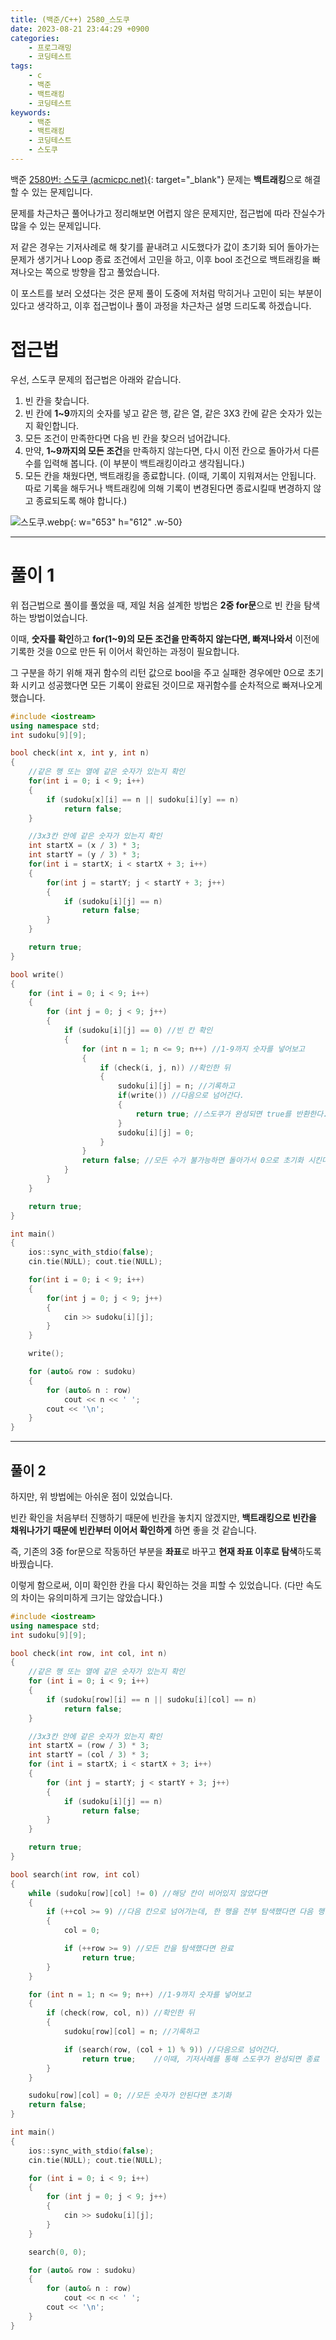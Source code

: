 ```yaml
---
title: (백준/C++) 2580_스도쿠
date: 2023-08-21 23:44:29 +0900
categories:
    - 프로그래밍
    - 코딩테스트
tags:
    - c
    - 백준
    - 백트래킹
    - 코딩테스트
keywords:
    - 백준
    - 백트래킹
    - 코딩테스트
    - 스도쿠
---
```


백준 [2580번: 스도쿠 (acmicpc.net)](https://www.acmicpc.net/problem/2580){: target="_blank"} 문제는 <span class="keyword">**백트래킹**</span>으로 해결할 수 있는 문제입니다.

문제를 차근차근 풀어나가고 정리해보면 어렵지 않은 문제지만, 접근법에 따라 잔실수가 많을 수 있는 문제입니다.

저 같은 경우는 기저사례로 해 찾기를 끝내려고 시도했다가 값이 초기화 되어 돌아가는 문제가 생기거나 Loop 종료 조건에서 고민을 하고, 이후 bool 조건으로 백트래킹을 빠져나오는 쪽으로 방향을 잡고 풀었습니다.

이 포스트를 보러 오셨다는 것은 문제 풀이 도중에 저처럼 막히거나 고민이 되는 부분이 있다고 생각하고, 이후 접근법이나 풀이 과정을 차근차근 설명 드리도록 하겠습니다.

# 접근법

우선, 스도쿠 문제의 접근법은 아래와 같습니다.

1. <span class="font_highlight">빈 칸</span>을 찾습니다.
2. 빈 칸에 **1~9**까지의 숫자를 넣고 같은 행, 같은 열, 같은 3X3 칸에 <span class="font_highlight">같은 숫자가 있는지 확인</span>합니다.
3. 모든 조건이 만족한다면 다음 빈 칸을 찾으러 넘어갑니다.
4. 만약, **1~9까지의 모든 조건**을 만족하지 않는다면, <span class="font_highlight">다시 이전 칸으로 돌아가서 다른 수를 입력</span>해 봅니다. (이 부분이 <span class="keyword">백트래킹</span>이라고 생각됩니다.)
5. 모든 칸을 채웠다면, 백트래킹을 종료합니다. (이때, 기록이 지워져서는 안됩니다. 따로 기록을 해두거나 백트래킹에 의해 기록이 변경된다면 종료시킬때 변경하지 않고 종료되도록 해야 합니다.)

![스도쿠.webp](https://i.postimg.cc/CKy0FNph/image.webp){: w="653" h="612" .w-50}

---

# 풀이 1

위 접근법으로 풀이를 풀었을 때, 제일 처음 설계한 방법은 **2중 for문**으로 빈 칸을 탐색하는 방법이었습니다.

이때, **숫자를 확인**하고 **for(1~9)의 모든 조건을 만족하지 않는다면, 빠져나와서** 이전에 기록한 것을 0으로 만든 뒤 이어서 확인하는 과정이 필요합니다.

그 구분을 하기 위해 재귀 함수의 리턴 값으로 bool을 주고 실패한 경우에만 0으로 초기화 시키고 성공했다면 모든 기록이 완료된 것이므로 재귀함수를 순차적으로 빠져나오게 했습니다.

```cpp
#include <iostream>
using namespace std;
int sudoku[9][9];

bool check(int x, int y, int n)
{
    //같은 행 또는 열에 같은 숫자가 있는지 확인
    for(int i = 0; i < 9; i++)
    {
        if (sudoku[x][i] == n || sudoku[i][y] == n)
            return false;
    }

    //3x3칸 안에 같은 숫자가 있는지 확인
    int startX = (x / 3) * 3;
    int startY = (y / 3) * 3;
    for(int i = startX; i < startX + 3; i++)
    {
        for(int j = startY; j < startY + 3; j++)
        {
            if (sudoku[i][j] == n)
                return false;
        }
    }

    return true;
}

bool write()
{
    for (int i = 0; i < 9; i++)
    {
        for (int j = 0; j < 9; j++)
        {
            if (sudoku[i][j] == 0) //빈 칸 확인
            {
                for (int n = 1; n <= 9; n++) //1-9까지 숫자를 넣어보고
                {
                    if (check(i, j, n)) //확인한 뒤
                    {
                        sudoku[i][j] = n; //기록하고
                        if(write()) //다음으로 넘어간다.
                        {
                            return true; //스도쿠가 완성되면 true를 반환한다.
                        }
                        sudoku[i][j] = 0;
                    }
                }
                return false; //모든 수가 불가능하면 돌아가서 0으로 초기화 시킨다.
            }
        }
    }

    return true;
}

int main()
{
    ios::sync_with_stdio(false);
    cin.tie(NULL); cout.tie(NULL);

    for(int i = 0; i < 9; i++)
    {
        for(int j = 0; j < 9; j++)
        {
            cin >> sudoku[i][j];
        }
    }

    write();

    for (auto& row : sudoku)
    {
        for (auto& n : row)
            cout << n << ' ';
        cout << '\n';
    }
}
```

---

## 풀이 2

하지만, 위 방법에는 아쉬운 점이 있었습니다.

빈칸 확인을 처음부터 진행하기 때문에 빈칸을 놓치지 않겠지만, **백트래킹으로 빈칸을 채워나가기 때문에 빈칸부터 이어서 확인하게** 하면 좋을 것 같습니다.

즉, 기존의 3중 for문으로 작동하던 부분을 **좌표**로 바꾸고 **현재 좌표 이후로 탐색**하도록 바꿨습니다.

이렇게 함으로써, 이미 확인한 칸을 다시 확인하는 것을 피할 수 있었습니다. (다만 속도의 차이는 유의미하게 크기는 않았습니다.)

```cpp
#include <iostream>
using namespace std;
int sudoku[9][9];

bool check(int row, int col, int n)
{
    //같은 행 또는 열에 같은 숫자가 있는지 확인
    for (int i = 0; i < 9; i++)
    {
        if (sudoku[row][i] == n || sudoku[i][col] == n)
            return false;
    }

    //3x3칸 안에 같은 숫자가 있는지 확인
    int startX = (row / 3) * 3;
    int startY = (col / 3) * 3;
    for (int i = startX; i < startX + 3; i++)
    {
        for (int j = startY; j < startY + 3; j++)
        {
            if (sudoku[i][j] == n)
                return false;
        }
    }

    return true;
}

bool search(int row, int col)
{
    while (sudoku[row][col] != 0) //해당 칸이 비어있지 않았다면
    {
        if (++col >= 9) //다음 칸으로 넘어가는데, 한 행을 전부 탐색했다면 다음 행을 탐색한다.
        {
            col = 0;

            if (++row >= 9) //모든 칸을 탐색했다면 완료
                return true;
        }
    }

    for (int n = 1; n <= 9; n++) //1-9까지 숫자를 넣어보고
    {
        if (check(row, col, n)) //확인한 뒤
        {
            sudoku[row][col] = n; //기록하고

            if (search(row, (col + 1) % 9)) //다음으로 넘어간다.
                return true;    //이때, 기저사례를 통해 스도쿠가 완성되면 종료
        }
    }

    sudoku[row][col] = 0; //모든 숫자가 안된다면 초기화
    return false;
}

int main()
{
    ios::sync_with_stdio(false);
    cin.tie(NULL); cout.tie(NULL);

    for (int i = 0; i < 9; i++)
    {
        for (int j = 0; j < 9; j++)
        {
            cin >> sudoku[i][j];
        }
    }

    search(0, 0);

    for (auto& row : sudoku)
    {
        for (auto& n : row)
            cout << n << ' ';
        cout << '\n';
    }
}
```